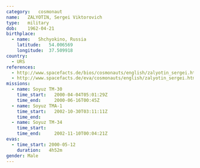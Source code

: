 ```yaml
---
category:	cosmonaut
name:	ZALYOTIN, Sergei Viktorovich 
type:	military
dob:	1962-04-21
birthplace:
  - name:	Shchyokino, Russia
    latitude:	54.006569
    longitude:	37.509918
country:
  - URS
references:
  - http://www.spacefacts.de/bios/cosmonauts/english/zalyotin_sergei.htm
  - http://www.spacefacts.de/eva/cosmonauts/english/zalyotin_sergei.htm
missions:
  - name: Soyuz TM-30
    time_start:   2000-04-04T05:01:29Z
    time_end:     2000-06-16T00:45Z
  - name: Soyuz TMA-1
    time_start:   2002-10-30T03:11:11Z
    time_end:     
  - name: Soyuz TM-34
    time_start:   
    time_end:     2002-11-10T00:04:21Z
evas:
  - time_start: 2000-05-12
    duration:   4h52m
gender:	Male
---
```

